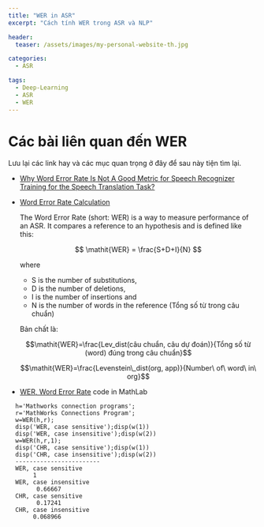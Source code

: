 ```yaml
---
title: "WER in ASR"
excerpt: "Cách tính WER trong ASR và NLP"

header:
  teaser: /assets/images/my-personal-website-th.jpg

categories:
  - ASR

tags:
  - Deep-Learning
  - ASR
  - WER
---
```


# Các bài liên quan đến WER
Lưu lại các link hay và các mục quan trọng ở đây để  sau này tiện tìm lại.

- [Why Word Error Rate Is Not A Good Metric for Speech Recognizer Training for the Speech Translation Task?](https://www.microsoft.com/en-us/research/wp-content/uploads/2016/02/0005632.pdf)
- [Word Error Rate Calculation ](https://martin-thoma.com/word-error-rate-calculation/)

  The Word Error Rate (short: WER) is a way to measure performance of an ASR. It compares a reference to an hypothesis and is defined like this:

  $$
  \mathit{WER} = \frac{S+D+I}{N}
  $$

  where
    - S is the number of substitutions,
    - D is the number of deletions,
    - I is the number of insertions and
    - N is the number of words in the reference (Tổng số từ trong câu chuẩn)

  Bản chất là:

  $$\mathit{WER}=\frac{Lev_dist(câu chuẩn, câu dự đoán)}{Tổng số từ (word) đúng trong câu chuẩn}$$

  $$\mathit{WER}=\frac{Levenstein\_dist(org, app)}{Number\ of\ word\ in\ org}$$
  
- [WER, Word Error Rate](https://www.mathworks.com/matlabcentral/fileexchange/55825-word-error-rate) code in MathLab

```MathLab
  h='Mathworks connection programs';
  r='MathWorks Connections Program';
  w=WER(h,r);
  disp('WER, case sensitive');disp(w(1))
  disp('WER, case insensitive');disp(w(2))
  w=WER(h,r,1);
  disp('CHR, case sensitive');disp(w(1))
  disp('CHR, case insensitive');disp(w(2))
  ------------------------
  WER, case sensitive
       1
  WER, case insensitive
        0.66667
  CHR, case sensitive
        0.17241
  CHR, case insensitive
       0.068966
```
